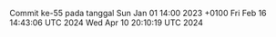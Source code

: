 Commit ke-55 pada tanggal Sun Jan 01 14:00 2023 +0100
Fri Feb 16 14:43:06 UTC 2024
Wed Apr 10 20:10:19 UTC 2024
